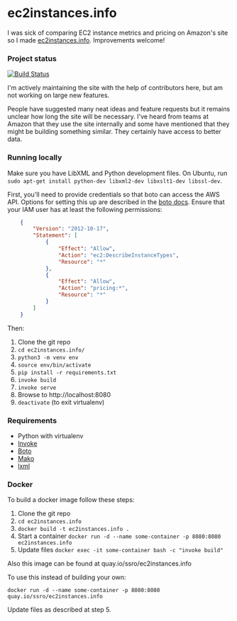 # ec2instances.info

I was sick of comparing EC2 instance metrics and pricing on Amazon's site so I made [ec2instances.info](https://ec2instances.info). Improvements welcome!


### Project status

[![Build Status](https://travis-ci.org/powdahound/ec2instances.info.svg)](https://travis-ci.org/powdahound/ec2instances.info)

I'm actively maintaining the site with the help of contributors here, but am not working on large new features.

People have suggested many neat ideas and feature requests but it remains unclear how long the site will be necessary. I've heard from teams at Amazon that they use the site internally and some have mentioned that they might be building something similar. They certainly have access to better data.


### Running locally

Make sure you have LibXML and Python development files.  On Ubuntu, run `sudo apt-get install python-dev libxml2-dev libxslt1-dev libssl-dev`.

First, you'll need to provide credentials so that boto can access the AWS API. Options for setting this up are described in the [boto docs](https://boto3.amazonaws.com/v1/documentation/api/latest/guide/configuration.html). Ensure that your IAM user has at least the following permissions:

```json
    {
        "Version": "2012-10-17",
        "Statement": [
            {
                "Effect": "Allow",
                "Action": "ec2:DescribeInstanceTypes",
                "Resource": "*"
            },
            {
                "Effect": "Allow",
                "Action": "pricing:*",
                "Resource": "*"
            }
        ]
    }
```

Then:

1. Clone the git repo
2. `cd ec2instances.info/`
3. `python3 -m venv env`
4. `source env/bin/activate`
5. `pip install -r requirements.txt`
6. `invoke build`
7. `invoke serve`
8. Browse to http://localhost:8080
9. `deactivate` (to exit virtualenv)


### Requirements

- Python with virtualenv
- [Invoke](http://www.pyinvoke.org/)
- [Boto](http://boto.readthedocs.org/en/latest/)
- [Mako](http://www.makotemplates.org/)
- [lxml](http://lxml.de/)

### Docker

To build a docker image follow these steps:

1. Clone the git repo
2. `cd ec2instances.info`
3. `docker build -t ec2instances.info .`
4. Start a container `docker run -d --name some-container -p 8080:8080 ec2instances.info`
5. Update files `docker exec -it some-container bash -c "invoke build"`

Also this image can be found at quay.io/ssro/ec2instances.info

To use this instead of building your own:

`docker run -d --name some-container -p 8080:8080 quay.io/ssro/ec2instances.info`

Update files as described at step 5.

